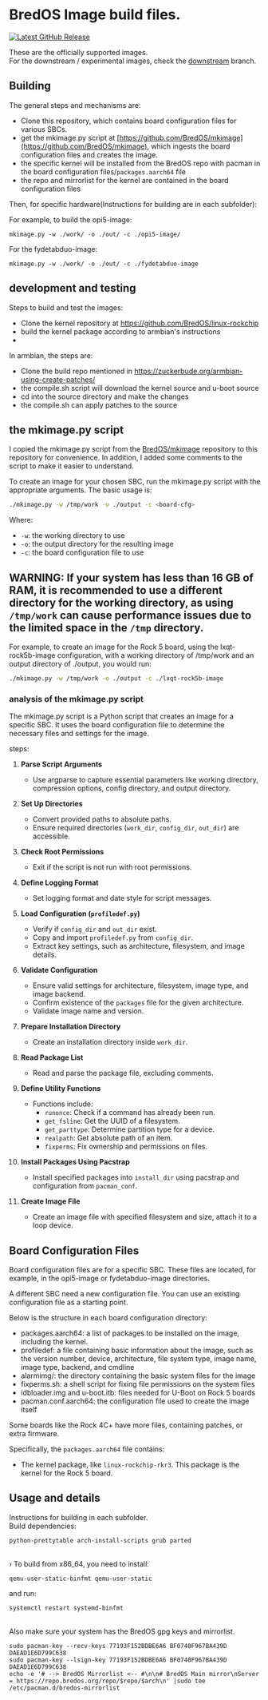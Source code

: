 # BredOS Image build files.
[![Latest GitHub Release](https://img.shields.io/github/release/BredOS/images.svg?label=Latest%20Release)](https://github.com/BredOS/images/releases/latest)


These are the officially supported images.</br>
For the downstream / experimental images, check the [downstream](https://github.com/BredOS/images/tree/downstream) branch.</br>

## Building
The general steps and mechanisms are:
 - Clone this repository, which contains board configuration files for various SBCs.
 - get the mkimage.py script at [https://github.com/BredOS/mkimage](https://github.com/BredOS/mkimage), which ingests the board configuration files and creates the image.
 - the specific kernel will be installed from the BredOS repo with pacman in the board configuration files/`packages.aarch64` file
 - the repo and mirrorlist for the kernel are contained in the board configuration files


Then, for specific hardware(Instructions for building are in each subfolder):

For example, to build the opi5-image:
```
mkimage.py -w ./work/ -o ./out/ -c ./opi5-image/
```

For the fydetabduo-image:
```
mkimage.py -w ./work/ -o ./out/ -c ./fydetabduo-image
```
## development and testing
Steps to build and test the images:
- Clone the kernel repository at https://github.com/BredOS/linux-rockchip
- build the kernel package according to armbian's instructions
- 


In armbian, the steps are:
- Clone the build repo mentioned in https://zuckerbude.org/armbian-using-create-patches/
- the compile.sh script will download the kernel source and u-boot source
- cd into the source directory and make the changes
- the compile.sh can apply patches to the source


## the mkimage.py script
I copied the mkimage.py script from the [BredOS/mkimage](https://github.com/BredOS/mkimage/commit/88358575e61cb8b9452f70c6dcdc3f099074f255) repository to this repository for convenience. 
In addition, I added some comments to the script to make it easier to understand.

To create an image for your chosen SBC, run the mkimage.py script with the appropriate arguments. The basic usage is:

```bash
./mkimage.py -w /tmp/work -o ./output -c <board-cfg>
```

Where:
- `-w`: the working directory to use
- `-o`: the output directory for the resulting image
- `-c`: the board configuration file to use
    
## **WARNING:** If your system has less than 16 GB of RAM, it is recommended to use a different directory for the working directory, as using `/tmp/work` can cause performance issues due to the limited space in the `/tmp` directory.

For example, to create an image for the Rock 5 board, using the lxqt-rock5b-image configuration, with a working directory of /tmp/work and an output directory of ./output, you would run:

```bash
./mkimage.py -w /tmp/work -o ./output -c ./lxqt-rock5b-image
```
### analysis of the mkimage.py script
The mkimage.py script is a Python script that creates an image for a specific SBC. It uses the board configuration file to determine the necessary files and settings for the image.

steps:
1. **Parse Script Arguments**  
   - Use argparse to capture essential parameters like working directory, compression options, config directory, and output directory.

2. **Set Up Directories**  
   - Convert provided paths to absolute paths.
   - Ensure required directories (`work_dir`, `config_dir`, `out_dir`) are accessible.

3. **Check Root Permissions**  
   - Exit if the script is not run with root permissions.

4. **Define Logging Format**  
   - Set logging format and date style for script messages.

5. **Load Configuration (`profiledef.py`)**  
   - Verify if `config_dir` and `out_dir` exist.
   - Copy and import `profiledef.py` from `config_dir`.
   - Extract key settings, such as architecture, filesystem, and image details.

6. **Validate Configuration**  
   - Ensure valid settings for architecture, filesystem, image type, and image backend.
   - Confirm existence of the `packages` file for the given architecture.
   - Validate image name and version.

7. **Prepare Installation Directory**  
   - Create an installation directory inside `work_dir`.

8. **Read Package List**  
   - Read and parse the package file, excluding comments.

9. **Define Utility Functions**  
   - Functions include:
     - `runonce`: Check if a command has already been run.
     - `get_fsline`: Get the UUID of a filesystem.
     - `get_parttype`: Determine partition type for a device.
     - `realpath`: Get absolute path of an item.
     - `fixperms`: Fix ownership and permissions on files.

10. **Install Packages Using Pacstrap**  
    - Install specified packages into `install_dir` using pacstrap and configuration from `pacman_conf`.

11. **Create Image File**  
    - Create an image file with specified filesystem and size, attach it to a loop device.


## Board Configuration Files

Board configuration files are for a specific SBC. These files are located, for example, in the opi5-image or fydetabduo-image directories.

A different SBC need a new configuration file. You can use an existing configuration file as a starting point.

Below is the structure in each board configuration directory:
- packages.aarch64: a list of packages to be installed on the image, including the kernel.
- profiledef: a file containing basic information about the image, such as the version number, device, architecture, file system type, image name, image type, backend, and cmdline
- alarmimg/: the directory containing the basic system files for the image
- fixperms.sh: a shell script for fixing file permissions on the system files
- idbloader.img and u-boot.itb: files needed for U-Boot on Rock 5 boards
- pacman.conf.aarch64: the configuration file used to create the image itself

Some boards like the Rock 4C+ have more files, containing patches, or extra firmware.

Specifically, the `packages.aarch64` file contains:
- The kernel package, like `linux-rockchip-rkr3`. This package is the kernel for the Rock 5 board.
## Usage and details
Instructions for building in each subfolder.</br>
Build dependencies:
```
python-prettytable arch-install-scripts grub parted
```
</br>
› To build from x86_64, you need to install:

```
qemu-user-static-binfmt qemu-user-static
```

and run:
```
systemctl restart systemd-binfmt
```

</br>
Also make sure your system has the BredOS gpg keys and mirrorlist.

```
sudo pacman-key --recv-keys 77193F152BDBE6A6 BF0740F967BA439D DAEAD1E6D799C638
sudo pacman-key --lsign-key 77193F152BDBE6A6 BF0740F967BA439D DAEAD1E6D799C638
echo -e '# --> BredOS Mirrorlist <-- #\n\n# BredOS Main mirror\nServer = https://repo.bredos.org/repo/$repo/$arch\n' |sudo tee /etc/pacman.d/bredos-mirrorlist
```
